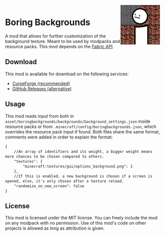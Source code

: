 <img src="./src/main/resources/assets/boringbackgrounds/icon.png" align="right" width="128px"/>

# Boring Backgrounds

A mod that allows for further customization of the background texture. Meant to be used by modpacks and resource packs. This mod depends on the [Fabric API](https://www.curseforge.com/minecraft/mc-mods/fabric-api).

## Download

This mod is available for download on the following services:

- [CurseForge (recommended)](https://www.curseforge.com/minecraft/mc-mods/boring-backgrounds)
- [GitHub Releases (alternative)](https://github.com/joaoh1/BoringBackgrounds/releases)

## Usage

This mod reads input from both in `asset/boringbackgrounds/backgrounds/background_settings.json` inside resource packs or from `.minecraft/config/boringbackgrounds.json`, which overrides the resource pack input if found. Both files share the same format, comments were added in order to explain the format:
```jsonc
{
    //An array of identifiers and its weight, a bigger weight means more chances to be chosen compared to others.
    "textures": {
        "minecraft:textures/gui/options_background.png": 1
    },
    //If this is enabled, a new background is chosen if a screen is opened, else, it's only chosen after a texture reload.
    "randomize_on_new_screen": false
}
```

## License

This mod is licensed under the MIT license. You can freely include the mod on any modpack with no permission. Use of this mod's code on other projects is allowed as long as attribution is given.
